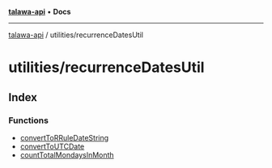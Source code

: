 [**talawa-api**](../../README.md) • **Docs**

***

[talawa-api](../../modules.md) / utilities/recurrenceDatesUtil

# utilities/recurrenceDatesUtil

## Index

### Functions

- [convertToRRuleDateString](functions/convertToRRuleDateString.md)
- [convertToUTCDate](functions/convertToUTCDate.md)
- [countTotalMondaysInMonth](functions/countTotalMondaysInMonth.md)
